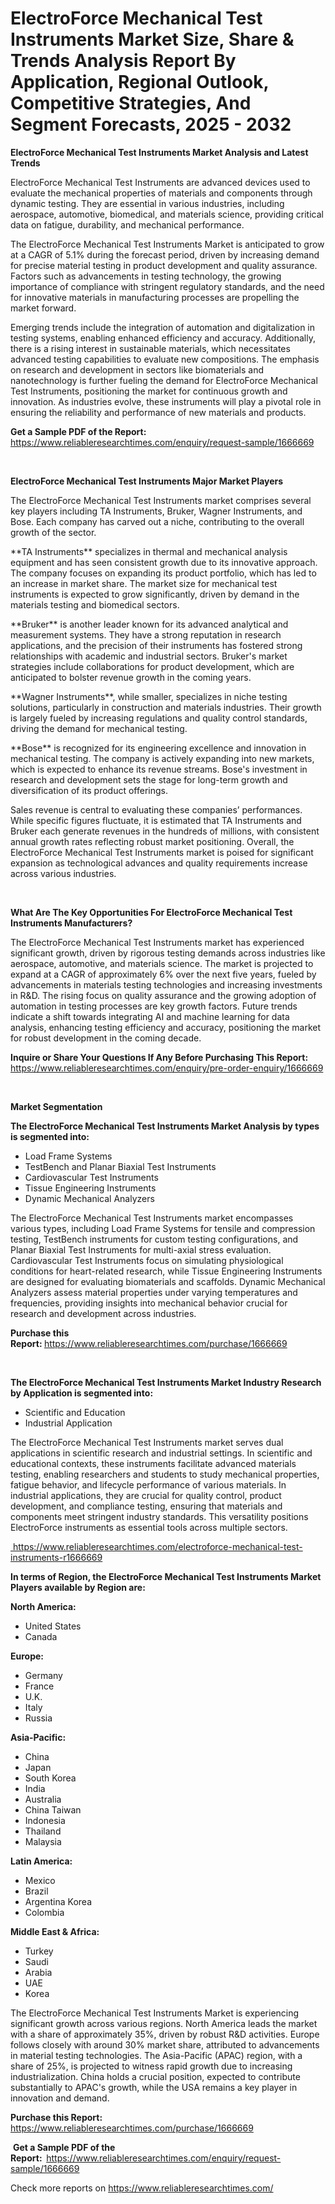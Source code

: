 <p><h1>ElectroForce Mechanical Test Instruments Market Size, Share & Trends Analysis Report By Application, Regional Outlook, Competitive Strategies, And Segment Forecasts, 2025 - 2032</h1></p><p><strong>ElectroForce Mechanical Test Instruments Market Analysis and Latest Trends</strong></p>
<p><p>ElectroForce Mechanical Test Instruments are advanced devices used to evaluate the mechanical properties of materials and components through dynamic testing. They are essential in various industries, including aerospace, automotive, biomedical, and materials science, providing critical data on fatigue, durability, and mechanical performance.</p><p>The ElectroForce Mechanical Test Instruments Market is anticipated to grow at a CAGR of 5.1% during the forecast period, driven by increasing demand for precise material testing in product development and quality assurance. Factors such as advancements in testing technology, the growing importance of compliance with stringent regulatory standards, and the need for innovative materials in manufacturing processes are propelling the market forward. </p><p>Emerging trends include the integration of automation and digitalization in testing systems, enabling enhanced efficiency and accuracy. Additionally, there is a rising interest in sustainable materials, which necessitates advanced testing capabilities to evaluate new compositions. The emphasis on research and development in sectors like biomaterials and nanotechnology is further fueling the demand for ElectroForce Mechanical Test Instruments, positioning the market for continuous growth and innovation. As industries evolve, these instruments will play a pivotal role in ensuring the reliability and performance of new materials and products.</p></p>
<p><strong>Get a Sample PDF of the Report:&nbsp;</strong> <a href="https://www.reliableresearchtimes.com/enquiry/request-sample/1666669?utm_campaign=2644&utm_medium=2&utm_source=Github&utm_content=ia&utm_term=08032025&utm_id=electroforce-mechanical-test-instruments">https://www.reliableresearchtimes.com/enquiry/request-sample/1666669</a></p>
<p>&nbsp;</p>
<p><strong>ElectroForce Mechanical Test Instruments Major Market Players</strong></p>
<p><p>The ElectroForce Mechanical Test Instruments market comprises several key players including TA Instruments, Bruker, Wagner Instruments, and Bose. Each company has carved out a niche, contributing to the overall growth of the sector.</p><p>**TA Instruments** specializes in thermal and mechanical analysis equipment and has seen consistent growth due to its innovative approach. The company focuses on expanding its product portfolio, which has led to an increase in market share. The market size for mechanical test instruments is expected to grow significantly, driven by demand in the materials testing and biomedical sectors.</p><p>**Bruker** is another leader known for its advanced analytical and measurement systems. They have a strong reputation in research applications, and the precision of their instruments has fostered strong relationships with academic and industrial sectors. Bruker's market strategies include collaborations for product development, which are anticipated to bolster revenue growth in the coming years.</p><p>**Wagner Instruments**, while smaller, specializes in niche testing solutions, particularly in construction and materials industries. Their growth is largely fueled by increasing regulations and quality control standards, driving the demand for mechanical testing.</p><p>**Bose** is recognized for its engineering excellence and innovation in mechanical testing. The company is actively expanding into new markets, which is expected to enhance its revenue streams. Bose's investment in research and development sets the stage for long-term growth and diversification of its product offerings.</p><p>Sales revenue is central to evaluating these companies’ performances. While specific figures fluctuate, it is estimated that TA Instruments and Bruker each generate revenues in the hundreds of millions, with consistent annual growth rates reflecting robust market positioning. Overall, the ElectroForce Mechanical Test Instruments market is poised for significant expansion as technological advances and quality requirements increase across various industries.</p></p>
<p>&nbsp;</p>
<p><strong>What Are The Key Opportunities For ElectroForce Mechanical Test Instruments Manufacturers?</strong></p>
<p><p>The ElectroForce Mechanical Test Instruments market has experienced significant growth, driven by rigorous testing demands across industries like aerospace, automotive, and materials science. The market is projected to expand at a CAGR of approximately 6% over the next five years, fueled by advancements in materials testing technologies and increasing investments in R&D. The rising focus on quality assurance and the growing adoption of automation in testing processes are key growth factors. Future trends indicate a shift towards integrating AI and machine learning for data analysis, enhancing testing efficiency and accuracy, positioning the market for robust development in the coming decade.</p></p>
<p><strong>Inquire or Share Your Questions If Any Before Purchasing This Report:</strong> <a href="https://www.reliableresearchtimes.com/enquiry/pre-order-enquiry/1666669?utm_campaign=2644&utm_medium=2&utm_source=Github&utm_content=ia&utm_term=08032025&utm_id=electroforce-mechanical-test-instruments">https://www.reliableresearchtimes.com/enquiry/pre-order-enquiry/1666669</a></p>
<p>&nbsp;</p>
<p><strong>Market Segmentation</strong></p>
<p><strong>The ElectroForce Mechanical Test Instruments Market Analysis by types is segmented into:</strong></p>
<p><ul><li>Load Frame Systems</li><li>TestBench and Planar Biaxial Test Instruments</li><li>Cardiovascular Test Instruments</li><li>Tissue Engineering Instruments</li><li>Dynamic Mechanical Analyzers</li></ul></p>
<p><p>The ElectroForce Mechanical Test Instruments market encompasses various types, including Load Frame Systems for tensile and compression testing, TestBench instruments for custom testing configurations, and Planar Biaxial Test Instruments for multi-axial stress evaluation. Cardiovascular Test Instruments focus on simulating physiological conditions for heart-related research, while Tissue Engineering Instruments are designed for evaluating biomaterials and scaffolds. Dynamic Mechanical Analyzers assess material properties under varying temperatures and frequencies, providing insights into mechanical behavior crucial for research and development across industries.</p></p>
<p><strong>Purchase this Report:&nbsp;</strong><a href="https://www.reliableresearchtimes.com/purchase/1666669?utm_campaign=2644&utm_medium=2&utm_source=Github&utm_content=ia&utm_term=08032025&utm_id=electroforce-mechanical-test-instruments">https://www.reliableresearchtimes.com/purchase/1666669</a></p>
<p>&nbsp;</p>
<p><strong>The ElectroForce Mechanical Test Instruments Market Industry Research by Application is segmented into:</strong></p>
<p><ul><li>Scientific and Education</li><li>Industrial Application</li></ul></p>
<p><p>The ElectroForce Mechanical Test Instruments market serves dual applications in scientific research and industrial settings. In scientific and educational contexts, these instruments facilitate advanced materials testing, enabling researchers and students to study mechanical properties, fatigue behavior, and lifecycle performance of various materials. In industrial applications, they are crucial for quality control, product development, and compliance testing, ensuring that materials and components meet stringent industry standards. This versatility positions ElectroForce instruments as essential tools across multiple sectors.</p></p>
<p><a href="https://www.reliableresearchtimes.com/electroforce-mechanical-test-instruments-r1666669?utm_campaign=2644&utm_medium=2&utm_source=Github&utm_content=ia&utm_term=08032025&utm_id=electroforce-mechanical-test-instruments">&nbsp;https://www.reliableresearchtimes.com/electroforce-mechanical-test-instruments-r1666669</a></p>
<p><strong>In terms of Region, the ElectroForce Mechanical Test Instruments Market Players available by Region are:</strong></p>
<p>
    <p> <strong> North America: </strong>
        <ul>
            <li>United States</li>
            <li>Canada</li>
        </ul>
        </p> 
    <p> <strong> Europe: </strong>
        <ul>
            <li>Germany</li>
            <li>France</li>
            <li>U.K.</li>
            <li>Italy</li>
            <li>Russia</li>
        </ul>
        </p> 
    <p> <strong> Asia-Pacific: </strong>
        <ul>
            <li>China</li>
            <li>Japan</li>
            <li>South Korea</li>
            <li>India</li>
            <li>Australia</li>
            <li>China Taiwan</li>
            <li>Indonesia</li>
            <li>Thailand</li>
            <li>Malaysia</li>
        </ul>
        </p> 
    <p> <strong> Latin America: </strong>
        <ul>
            <li>Mexico</li>
            <li>Brazil</li>
            <li>Argentina Korea</li>
            <li>Colombia</li>
        </ul>
        </p> 
    <p> <strong> Middle East & Africa: </strong>
        <ul>
            <li>Turkey</li>
            <li>Saudi</li>
            <li>Arabia</li>
            <li>UAE</li>
            <li>Korea</li>
        </ul>
    </p>
    </p>
<p><p>The ElectroForce Mechanical Test Instruments Market is experiencing significant growth across various regions. North America leads the market with a share of approximately 35%, driven by robust R&D activities. Europe follows closely with around 30% market share, attributed to advancements in material testing technologies. The Asia-Pacific (APAC) region, with a share of 25%, is projected to witness rapid growth due to increasing industrialization. China holds a crucial position, expected to contribute substantially to APAC's growth, while the USA remains a key player in innovation and demand.</p></p>
<p><strong>Purchase this Report: </strong><a href="https://www.reliableresearchtimes.com/purchase/1666669?utm_campaign=2644&utm_medium=2&utm_source=Github&utm_content=ia&utm_term=08032025&utm_id=electroforce-mechanical-test-instruments">https://www.reliableresearchtimes.com/purchase/1666669</a></p>
<p>&nbsp;<strong>Get a Sample PDF of the Report:&nbsp;&nbsp;</strong><a href="https://www.reliableresearchtimes.com/enquiry/request-sample/1666669?utm_campaign=2644&utm_medium=2&utm_source=Github&utm_content=ia&utm_term=08032025&utm_id=electroforce-mechanical-test-instruments">https://www.reliableresearchtimes.com/enquiry/request-sample/1666669</a></p>
<p><strong></strong></p>
<p>Check more reports on <a href="https://www.reliableresearchtimes.com/?utm_campaign=2644&utm_medium=2&utm_source=Github&utm_content=ia&utm_term=08032025&utm_id=electroforce-mechanical-test-instruments">https://www.reliableresearchtimes.com/</a></p>
